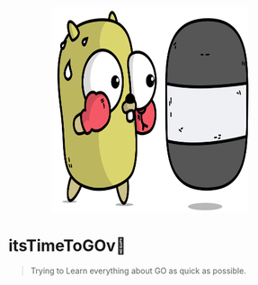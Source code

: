 <div align="center">
    <img width="350" height="365" src="https://github.com/AlbertSolomon/itsTimeToGO/blob/main/gochaos/assets/goooo.gif" alt="go thingii">
</div>

# itsTimeToGOv💨

>Trying to Learn everything about GO as quick as possible.
